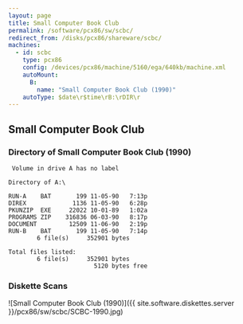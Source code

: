 ```yaml
---
layout: page
title: Small Computer Book Club
permalink: /software/pcx86/sw/scbc/
redirect_from: /disks/pcx86/shareware/scbc/
machines:
  - id: scbc
    type: pcx86
    config: /devices/pcx86/machine/5160/ega/640kb/machine.xml
    autoMount:
      B:
        name: "Small Computer Book Club (1990)"
    autoType: $date\r$time\rB:\rDIR\r
---
```


Small Computer Book Club
------------------------

### Directory of Small Computer Book Club (1990)

	 Volume in drive A has no label

	Directory of A:\

	RUN-A    BAT       199 11-05-90   7:13p
	DIREX             1136 11-05-90   6:28p
	PKUNZIP  EXE     22022 10-01-89   1:02a
	PROGRAMS ZIP    316836 06-03-90   8:17p
	DOCUMENT         12509 11-06-90   2:19p
	RUN-B    BAT       199 11-05-90   7:14p
	        6 file(s)     352901 bytes

	Total files listed:
	        6 file(s)     352901 bytes
	                        5120 bytes free

### Diskette Scans

![Small Computer Book Club (1990)]({{ site.software.diskettes.server }}/pcx86/sw/scbc/SCBC-1990.jpg)
